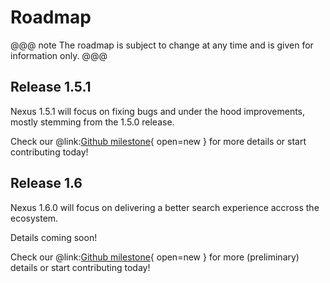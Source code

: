 # Roadmap

@@@ note
The roadmap is subject to change at any time and is given for information only.
@@@

## Release 1.5.1 

Nexus 1.5.1 will focus on fixing bugs and under the hood improvements, mostly stemming from the 1.5.0 release.

Check our @link:[Github milestone](https://github.com/BlueBrain/nexus/milestone/20){ open=new } for more details or start contributing today!

## Release 1.6

Nexus 1.6.0 will focus on delivering a better search experience accross the ecosystem.

Details coming soon!

Check our @link:[Github milestone](https://github.com/BlueBrain/nexus/milestone/19){ open=new } for more (preliminary) details or start contributing today!
